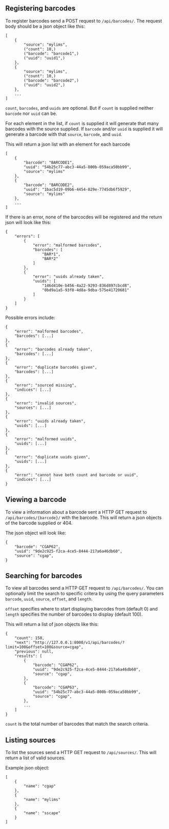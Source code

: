 ## Registering barcodes
To register barcodes send a POST request to `/api/barcodes/`. The request body should be a json object like this:

	[
		{
			"source": "mylims",
			("count": 10,)
			("barcode": "barcode1",)
			("uuid": "uuid1",)
		},
		{
			"source": "mylims",
			("count": 10,)
			("barcode": "barcode2",)
			("uuid": "uuid2",)
		},
		...
	]
	
`count`, `barcodes`, and `uuids`	are optional. But if `count` is supplied neither `barcode` nor `uuid` can be.

For each element in the list, if `count` is supplied it will generate that many barcodes with the source supplied.
If `barcode` and/or `uuid` is supplied it will generate a barcode with that `source`, `barcode`, and `uuid`.

This will return a json list with an element for each barcode

	[
		{
			"barcode": "BARCODE1",
			"uuid": "54b25c77-abc3-44a5-800b-059aca50bb99",
			"source": "mylims"
		},
		{
			"barcode": "BARCODE2",
			"uuid": "1bac5d19-09b6-4454-829e-7745db6f5929",
			"source": "mylims"
		},
		...
	]
	
If there is an error, none of the barcocdes will be registered and the return json will look like this:
	
	{
		"errors": [
			{
				"error": "malformed barcodes",
				"barcodes": [
					"BAR*1",
					"BAR*2"
				]
			},
			{
				"error": "uuids already taken",
				"uuids": [
					"146d410e-b456-4a22-9293-836d897cbcd8",
					"0bd9a1a5-93f8-4d8a-9dba-575e41720681"
				]
			}
		]
	}
	
Possible errors include:

	{
		"error": "malformed barcodes",
		"barcodes": [...]
	},
	{
		"error": "barcodes already taken",
		"barcodes": [...]
	},
	{
		"error": "duplicate barcodes given",
		"barcodes": [...]
	},
	{
		"error": "sourced missing",
		"indices": [...]
	},
	{
		"error": "invalid sources",
		"sources": [...]
	},
	{
		"error": "uuids already taken",
		"uuids": [...]
	},
	{
		"error": "malformed uuids",
		"uuids": [...]
	},
	{
		"error": "duplicate uuids given",
		"uuids": [...]
	},
	{
		"error": "cannot have both count and barcode or uuid",
		"indices": [...]
	}
	
## Viewing a barcode
To view a information about a barcode sent a HTTP GET request to `/api/barcodes/{barcode}/` with the barcode. This will return a json objects of the barcode supplied or 404.

The json object will look like:
	
	{
		"barcode": "CGAP62",
		"uuid": "9de2c925-f2ca-4ce5-8444-217a6a46db60",
		"source": "cgap",
	}
	
## Searching for barcodes
To view all barcodes send a HTTP GET request to `/api/barcodes/`. You can optionally limit the search to specific critera by using the query parameters `barcode`, `uuid`, `source`, `offset`, and `length`. 

`offset` specifies where to start displaying barcodes from (default 0) and `length` specifies the number of barcodes to display (default 100).

This will return a list of json objects like this:

	{
	    "count": 150,
	    "next": "http://127.0.0.1:8000/v1/api/barcodes/?limit=100&offset=100&source=cgap",
	    "previous": null,
	    "results": [
			{
				"barcode": "CGAP62",
				"uuid": "9de2c925-f2ca-4ce5-8444-217a6a46db60",
				"source": "cgap",
			},
			{
				"barcode": "CGAP63",
				"uuid": "54b25c77-abc3-44a5-800b-059aca50bb99",
				"source": "cgap",
			},
			...
		]
	}
	
`count` is the total number of barcodes that match the search criteria.	
		
	
## Listing sources
To list the sources send a HTTP GET request to `/api/sources/`. This will return a list of valid sources.

Example json object:

	[
		{
			"name": "cgap"
		},
		{
			"name": "mylims"
		},
		{
			"name": "sscape"
		}
	]